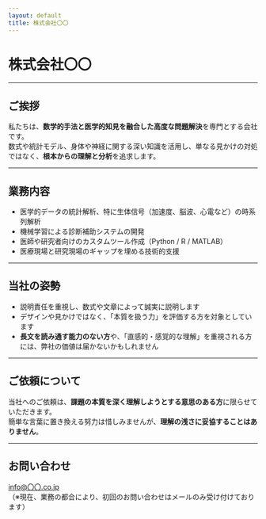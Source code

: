 ```yaml
---
layout: default
title: 株式会社〇〇
---
```


# 株式会社〇〇

---

## ご挨拶

私たちは、**数学的手法と医学的知見を融合した高度な問題解決**を専門とする会社です。  
数式や統計モデル、身体や神経に関する深い知識を活用し、単なる見かけの対処ではなく、**根本からの理解と分析**を追求します。

---

## 業務内容

- 医学的データの統計解析、特に生体信号（加速度、脳波、心電など）の時系列解析
- 機械学習による診断補助システムの開発
- 医師や研究者向けのカスタムツール作成（Python / R / MATLAB）
- 医療現場と研究現場のギャップを埋める技術的支援

---

## 当社の姿勢

- 説明責任を重視し、数式や文章によって誠実に説明します
- デザインや見かけではなく、「本質を扱う力」を評価する方を対象としています
- **長文を読み通す能力のない方**や、「直感的・感覚的な理解」を重視される方には、弊社の価値は届かないかもしれません

---

## ご依頼について

当社へのご依頼は、**課題の本質を深く理解しようとする意思のある方**に限らせていただきます。  
簡単な言葉に置き換える努力は惜しみませんが、**理解の浅さに妥協することはありません**。

---

## お問い合わせ

info@〇〇.co.jp  
（※現在、業務の都合により、初回のお問い合わせはメールのみ受け付けております）
